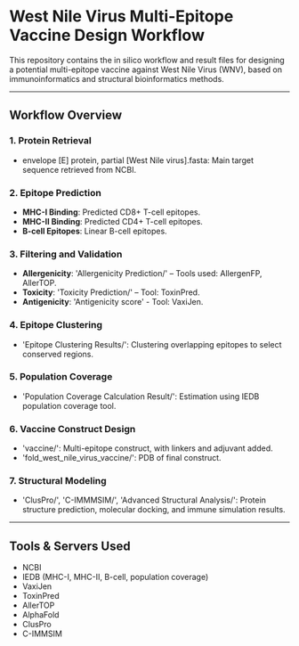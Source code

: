 # West Nile Virus Multi-Epitope Vaccine Design Workflow

This repository contains the in silico workflow and result files for designing a potential multi-epitope vaccine against West Nile Virus (WNV), based on immunoinformatics and structural bioinformatics methods.

---

## Workflow Overview

### 1. **Protein Retrieval**
- envelope [E] protein, partial [West Nile virus].fasta: Main target sequence retrieved from NCBI.

### 2. **Epitope Prediction**
- **MHC-I Binding**:
  Predicted CD8+ T-cell epitopes.
- **MHC-II Binding**:
  Predicted CD4+ T-cell epitopes.
- **B-cell Epitopes**:
  Linear B-cell epitopes.

### 3. **Filtering and Validation**
- **Allergenicity**: 'Allergenicity Prediction/' – Tools used: AllergenFP, AllerTOP.
- **Toxicity**: 'Toxicity Prediction/' – Tool: ToxinPred.
- **Antigenicity**: 'Antigenicity score' - Tool: VaxiJen.

### 4. **Epitope Clustering**
- 'Epitope Clustering Results/': Clustering overlapping epitopes to select conserved regions.

### 5. **Population Coverage**
- 'Population Coverage Calculation Result/': Estimation using IEDB population coverage tool.

### 6. **Vaccine Construct Design**
- 'vaccine/': Multi-epitope construct, with linkers and adjuvant added.
- 'fold_west_nile_virus_vaccine/': PDB of final construct.

### 7. **Structural Modeling**
- 'ClusPro/', 'C-IMMMSIM/', 'Advanced Structural Analysis/': Protein structure prediction, molecular docking, and immune simulation results.

---

## Tools & Servers Used

- NCBI
- IEDB (MHC-I, MHC-II, B-cell, population coverage)
- VaxiJen
- ToxinPred
- AllerTOP
- AlphaFold
- ClusPro
- C-IMMSIM
